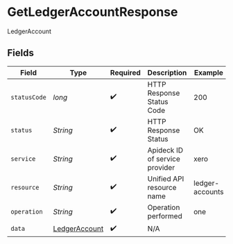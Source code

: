 # GetLedgerAccountResponse

LedgerAccount


## Fields

| Field                                                     | Type                                                      | Required                                                  | Description                                               | Example                                                   |
| --------------------------------------------------------- | --------------------------------------------------------- | --------------------------------------------------------- | --------------------------------------------------------- | --------------------------------------------------------- |
| `statusCode`                                              | *long*                                                    | :heavy_check_mark:                                        | HTTP Response Status Code                                 | 200                                                       |
| `status`                                                  | *String*                                                  | :heavy_check_mark:                                        | HTTP Response Status                                      | OK                                                        |
| `service`                                                 | *String*                                                  | :heavy_check_mark:                                        | Apideck ID of service provider                            | xero                                                      |
| `resource`                                                | *String*                                                  | :heavy_check_mark:                                        | Unified API resource name                                 | ledger-accounts                                           |
| `operation`                                               | *String*                                                  | :heavy_check_mark:                                        | Operation performed                                       | one                                                       |
| `data`                                                    | [LedgerAccount](../../models/components/LedgerAccount.md) | :heavy_check_mark:                                        | N/A                                                       |                                                           |